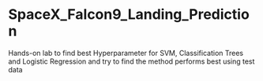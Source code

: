 # SpaceX_Falcon9_Landing_Prediction
Hands-on lab to find best Hyperparameter for SVM, Classification Trees and Logistic Regression and try to find the method performs best using test data
